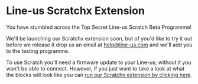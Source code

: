 # Line-us Scratchx Extension

You have stumbled across the Top Secret Line-us Scratch Beta Programme!

We'll be launching our Scratchx extension soon, but of you'd like to try it out before we release it drop us an email at [help@line-us.com](mailto:help@line-us.com) and we'll add you to the testing programme. 

To use Scratch you'll need a firmware update to your Line-us; without it you won't be able to connect. However, if you just want to take a look at what the blocks will look like you can [run our Scratchx extension by clicking here](http://scratchx.org/?url=http://Line-us.github.io/scratchx/Line-us.js#scratch).

